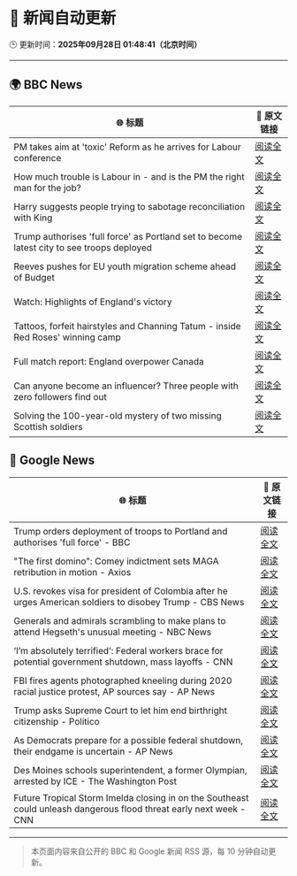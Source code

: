 # 🧠 新闻自动更新

🕒 更新时间：**2025年09月28日 01:48:41（北京时间）**

---

## 🌍 BBC News

| 🌐 标题 | 🔗 原文链接 |
|--------|-------------|
| PM takes aim at 'toxic' Reform as he arrives for Labour conference | [阅读全文](https://www.bbc.com/news/articles/cn0xzdgyx0do?at_medium=RSS&at_campaign=rss) |
| How much trouble is Labour in - and is the PM the right man for the job? | [阅读全文](https://www.bbc.com/news/articles/c1kwlzv9zl1o?at_medium=RSS&at_campaign=rss) |
| Harry suggests people trying to sabotage reconciliation with King | [阅读全文](https://www.bbc.com/news/articles/c04q3pr12e5o?at_medium=RSS&at_campaign=rss) |
| Trump authorises 'full force' as Portland set to become latest city to see troops deployed | [阅读全文](https://www.bbc.com/news/articles/cddmn6ge6e2o?at_medium=RSS&at_campaign=rss) |
| Reeves pushes for EU youth migration scheme ahead of Budget | [阅读全文](https://www.bbc.com/news/articles/c179z10vy28o?at_medium=RSS&at_campaign=rss) |
| Watch: Highlights of England's victory | [阅读全文](https://www.bbc.com/sport/rugby-union/videos/c4g7qz5xx5lo?at_medium=RSS&at_campaign=rss) |
| Tattoos, forfeit hairstyles and Channing Tatum - inside Red Roses' winning camp | [阅读全文](https://www.bbc.com/sport/rugby-union/articles/c04q377rwq0o?at_medium=RSS&at_campaign=rss) |
| Full match report: England overpower Canada | [阅读全文](https://www.bbc.com/sport/rugby-union/articles/czjvgj81y2mo?at_medium=RSS&at_campaign=rss) |
| Can anyone become an influencer? Three people with zero followers find out | [阅读全文](https://www.bbc.com/news/articles/cy7pe3l3d6no?at_medium=RSS&at_campaign=rss) |
| Solving the 100-year-old mystery of two missing Scottish soldiers | [阅读全文](https://www.bbc.com/news/articles/c7088ynken8o?at_medium=RSS&at_campaign=rss) |

## 📰 Google News

| 🌐 标题 | 🔗 原文链接 |
|--------|-------------|
| Trump orders deployment of troops to Portland and authorises 'full force' - BBC | [阅读全文](https://news.google.com/rss/articles/CBMiWkFVX3lxTE9zeTVGTjViUzBfa3h3NHc1b2t4UVRHUldlUWJfU1FWTU51dXdxcGtaR2M0RFpYVjFNTm9tamNtRnZMUEJHd0RsOWNpM1lyS3g3WEZ2aUpkdWs5UdIBX0FVX3lxTE1qUGZQY1JpOXNnQWNlcm1Bc3FPWDF6QkRwLU9BQURiYTI1UklmQV83YlgycktWZ0ZNeTRWa1dweDlYTFJrcW5FdE9ldUN1WkkxYU96OTJZVXdhbjhyT1Vn?oc=5) |
| "The first domino": Comey indictment sets MAGA retribution in motion - Axios | [阅读全文](https://news.google.com/rss/articles/CBMifkFVX3lxTE5KcjFWelpFTUhXQ1FxQ3dBMnJGd2J6WXBNT2xuRGJxWjZfWHJWdlRIMC1RZ2RsZGtWV1BWcG9BY2U1VmJpV3BCZ1UxYXZCVlBGQ2phZ1ZhMXlWUTNwYW1LeVNxRWt3bGtXamMtYUVFck9FcG94emRxYmtXeWtQZw?oc=5) |
| U.S. revokes visa for president of Colombia after he urges American soldiers to disobey Trump - CBS News | [阅读全文](https://news.google.com/rss/articles/CBMijwFBVV95cUxOM0Y5MXVJLUVPaTFfUUVYelJkRHdQWkZMZVVNallJZ29fekRsMTlpNXBlemJFYS1lYk1nVDJtbUIzWDkxRHBqQUJ3SUhrYkRSMkxSWjRoXzZ5cEJNNVg5OVhvV18yZFJZNWJuY3RIVTd2cXlrSWRCdmM2cFF4MUVHcUtDZHpNQ1ZwblU1YktRSdIBlAFBVV95cUxQNldQdjZwaWhEUjh3QnUtUUJuaVdTcFlpNWxlMDliSVFGZklEUF96WUUwV1BtQ3I2SGw3Q0lZcXN2Q2g1RGwtWEFJOXlQRTJWYzAwRjVBMGI1aDVmY0h1cWJmODJfY3R4R05WaFdxWG1KcnlXUjZTaHdkU3V1SkZHYWtoV0s5UEhjSWlJbXd5NlJMQ2VT?oc=5) |
| Generals and admirals scrambling to make plans to attend Hegseth's unusual meeting - NBC News | [阅读全文](https://news.google.com/rss/articles/CBMizAFBVV95cUxPQWJBUWZVc0VyNHljdmZwT2FFaGc4eFZ6QWMyUkNyMVpnS3VPZ3A4dElJb1RQREtFSm5XWVYtYlBXeEFId05NbTlwdEFHeVdncTAyX0k2a2RiWEJDeTF5Q09DVDZpT2JQRjdYaEtROFFaUHprZXdJeUVnM25naEF5emVPWlk5STJ1ZmUzc25Xa3NPc01COUl2XzFUZklKdk5KOFg1eHNMUTRkZWx1LVBwdmtqdUtvM3EzdzRXbklkMHAtUnA2eWk3ZVJNRGTSAVZBVV95cUxPWHNZeWFKaHRMUC0wYV9XRzhNV1FVUXBDNnZleHRfZjE0b0NCNGJiU011dkF1UVdIS0hITTJ6NjE3b2xkT3VRdmVqN0t0amRvVW02Z0dlZw?oc=5) |
| ‘I’m absolutely terrified’: Federal workers brace for potential government shutdown, mass layoffs - CNN | [阅读全文](https://news.google.com/rss/articles/CBMikgFBVV95cUxNRXhlcUhXaENZRWtfT2pNYXpzVlJnMWIzOTFIWGl6MEZON2QtYndDcFplMEpjbVVyRE4tNGZab1BoUDFwcXNKYmR4UTZIQndhMEhlTUxXcjJHcEJUY1lHcWdoelhWdUx2YWdEMVhMMHZoM2hDdkJ6VEVyekJicFVWYlNLMEN5V1Y3ZXpjMG5tRjVuUQ?oc=5) |
| FBI fires agents photographed kneeling during 2020 racial justice protest, AP sources say - AP News | [阅读全文](https://news.google.com/rss/articles/CBMikAFBVV95cUxQUmZCV1dlSXl0NFBJSFJMZHhzeFRmSVFFLXJzN1hfOWFlRlNMUlZ3ZExTdTJ4c0NKUGwtR1plaHpGdmpVaEh1OFhMLXhrTG5tOFFzYllvOVc4ZEZSeTU4VDhrVnN5bmI4UGF1alJKQUpyMTVQTkRpSF80aTNrOGlwVFBzZzhPT1I2N1dVSVdkY18?oc=5) |
| Trump asks Supreme Court to let him end birthright citizenship - Politico | [阅读全文](https://news.google.com/rss/articles/CBMinwFBVV95cUxQZ0lqbHNxYk5yTjZmN1A2dzkxenA0VzJ4bTVaUE5oTjl2RWdqTjhXekU2V0c5c1ZsbXBWVTI2Y25IMTlkaWpvWjJIWVpHcUhzWW1OelNLbnJKWXp0ZGtqUGZzWDFfSVQyaTRhcjBGYmU5cUhUSTFYMF9Ldmp4bkNqUkhZRTVkSTU5YzZMNzFkS1RYQXBuc3RzaWtXeUVmc2c?oc=5) |
| As Democrats prepare for a possible federal shutdown, their endgame is uncertain - AP News | [阅读全文](https://news.google.com/rss/articles/CBMirgFBVV95cUxQNXNqUzBrOGp1OEJFdFhwaGpvZlRXblljTHNOOFV0amxOcHdIVDJVQVJVMC01UTNsYk9POENEaHRMR1JKcUg2N3MxTnNZR2FjVmtXWXp1UmJycUhWOFBqMTlOVjNubldMb1VFT0hYMUpIclBzanZPMTdWUDhYMnRseEFXSnA2R1dfM0l2TU9oUVQyZWFtZnBSV2tiNFg4S01sU2FRY2FIRTdqUnZuVmc?oc=5) |
| Des Moines schools superintendent, a former Olympian, arrested by ICE - The Washington Post | [阅读全文](https://news.google.com/rss/articles/CBMilgFBVV95cUxPdWxpOHJIckNpUW9GWUVST3JrS3FfUjVueVdpbTZkNkZUNjZ4VHZzRGlQNWZKSjEzMHNFb0ZfcUFnalFfcmpMUEJyclRIWER2U3dRZXg3ZzVZUGNhUVZmSzR6b1gxdVpLaEdneEpXQm9rWWhDT3dWZ05rTGJrTWt4OTRMTG0tMVlCTDNSMXQ1dEZIWjBfSGc?oc=5) |
| Future Tropical Storm Imelda closing in on the Southeast could unleash dangerous flood threat early next week - CNN | [阅读全文](https://news.google.com/rss/articles/CBMimgFBVV95cUxQS3lNbGJhV2xWQkVtUmw2emlrZlNQRjhUdDRnZnp6X3RBbUJ3eU9mQlVxQnpBaWF6X2NhMWNvc01Fem4yMW9uZHJnVGF5NVBrTWtLX20tUVI1cVZPQkx6MThQdUJEME4yb0NyNWdqdUJUQnRTU1h3NndNUi1HWmE2aUFmODEzM1AwM3lCS0UtMWs5RGtvcXk4UEZB?oc=5) |

---
> 本页面内容来自公开的 BBC 和 Google 新闻 RSS 源，每 10 分钟自动更新。